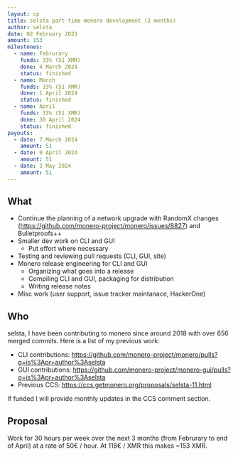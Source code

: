 ```yaml
---
layout: cp
title: selsta part-time monero development (3 months)
author: selsta
date: 02 February 2023
amount: 153
milestones:
  - name: Februrary
    funds: 33% (51 XMR)
    done: 4 March 2024
    status: finished
  - name: March
    funds: 33% (51 XMR)
    done: 1 April 2024
    status: finished
  - name: April
    funds: 33% (51 XMR)
    done: 30 April 2024
    status: finished
payouts:
  - date: 7 March 2024
    amount: 51
  - date: 9 April 2024
    amount: 51
  - date: 3 May 2024
    amount: 51
---
```


## What

- Continue the planning of a network upgrade with RandomX changes (https://github.com/monero-project/monero/issues/8827) and Bulletproofs++
- Smaller dev work on CLI and GUI
  - Put effort where necessary
- Testing and reviewing pull requests (CLI, GUI, site)
- Monero release engineering for CLI and GUI
  - Organizing what goes into a release
  - Compiling CLI and GUI, packaging for distribution
  - Writing release notes
- Misc work (user support, issue tracker maintanace, HackerOne)

## Who

selsta, I have been contributing to monero since around 2018 with over 656 merged commits. Here is a list of my previous work:

- CLI contributions: https://github.com/monero-project/monero/pulls?q=is%3Apr+author%3Aselsta
- GUI contributions: https://github.com/monero-project/monero-gui/pulls?q=is%3Apr+author%3Aselsta
- Previous CCS: https://ccs.getmonero.org/proposals/selsta-11.html

If funded I will provide monthly updates in the CCS comment section.

## Proposal

Work for 30 hours per week over the next 3 months (from Februrary to end of April) at a rate of 50€ / hour. At 118€ / XMR this makes ~153 XMR.

